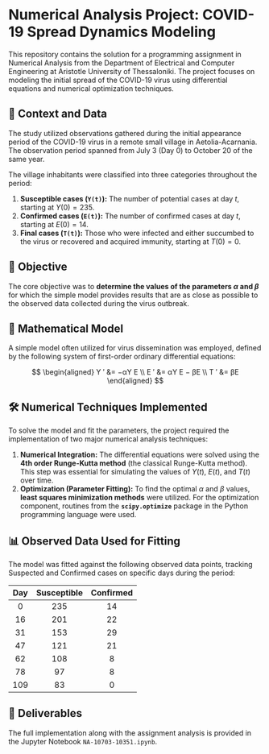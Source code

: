 # Numerical Analysis Project: COVID-19 Spread Dynamics Modeling

This repository contains the solution for a programming assignment in Numerical Analysis from the Department of Electrical and Computer Engineering 
at Aristotle University of Thessaloniki. The project focuses on modeling the initial spread of the COVID-19 virus using differential equations and 
numerical optimization techniques.

## 📍 Context and Data

The study utilized observations gathered during the initial appearance period of the COVID-19 virus in a remote small village in Aetolia-Acarnania. 
The observation period spanned from July 3 (Day 0) to October 20 of the same year.

The village inhabitants were classified into three categories throughout the period:
1.  **Susceptible cases (`Y(t)`):** The number of potential cases at day $t$, starting at $Y(0) = 235$.
2.  **Confirmed cases (`E(t)`):** The number of confirmed cases at day $t$, starting at $E(0) = 14$.
3.  **Final cases (`T(t)`):** Those who were infected and either succumbed to the virus or recovered and acquired immunity, starting at $T(0) = 0$.

## 🎯 Objective

The core objective was to **determine the values of the parameters $\alpha$ and $\beta$** for which the simple model provides results that are as close as 
possible to the observed data collected during the virus outbreak.

## 🧬 Mathematical Model

A simple model often utilized for virus dissemination was employed, defined by the following system of first-order ordinary differential equations:

$$
\begin{aligned}
Y ′ &= −αY E \\
E ′ &= αY E − βE \\
T ′ &= βE
\end{aligned}
$$

## 🛠️ Numerical Techniques Implemented

To solve the model and fit the parameters, the project required the implementation of two major numerical analysis techniques:

1.  **Numerical Integration:** The differential equations were solved using the **4th order Runge-Kutta method** (the classical Runge-Kutta method). This step was essential for simulating the values of $Y(t)$, $E(t)$, and $T(t)$ over time.
2.  **Optimization (Parameter Fitting):** To find the optimal $\alpha$ and $\beta$ values, **least squares minimization methods** were utilized. For the optimization component, routines from the **`scipy.optimize`** package in the Python programming language were used.

## 📊 Observed Data Used for Fitting

The model was fitted against the following observed data points, tracking Suspected and Confirmed cases on specific days during the period:

| Day | Susceptible | Confirmed |
| :---: | :---: | :---: |
| 0 | 235 | 14 |
| 16 | 201 | 22 |
| 31 | 153 | 29 |
| 47 | 121 | 21 |
| 62 | 108 | 8 |
| 78 | 97 | 8 |
| 109 | 83 | 0 |

## 📁 Deliverables

The full implementation along with the assignment analysis is provided in the Jupyter Notebook `NA-10703-10351.ipynb`.
